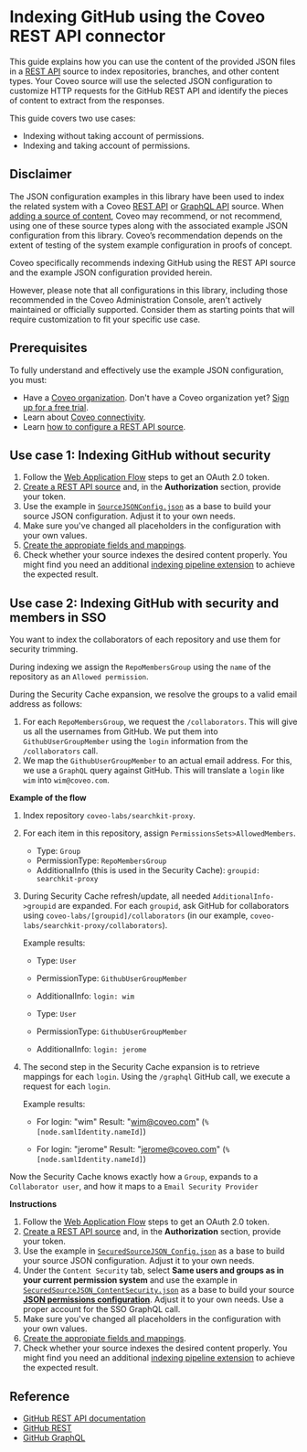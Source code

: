 # Indexing GitHub using the Coveo REST API connector
This guide explains how you can use the content of the provided JSON files in a [REST API](https://docs.coveo.com/en/1896/) source to index repositories, branches, and other content types. Your Coveo source will use the selected JSON configuration to customize HTTP requests for the GitHub REST API and identify the pieces of content to extract from the responses.

This guide covers two use cases:
- Indexing without taking account of permissions.
- Indexing and taking account of permissions.

## Disclaimer
The JSON configuration examples in this library have been used to index the related system with a Coveo [REST API](https://docs.coveo.com/en/1896/) or [GraphQL API](https://docs.coveo.com/en/n6gh2329/) source. When [adding a source of content](https://docs.coveo.com/en/3390/index-content/add-or-edit-a-source#add-a-source), Coveo may recommend, or not recommend, using one of these source types along with the associated example JSON configuration from this library. Coveo’s recommendation depends on the extent of testing of the system example configuration in proofs of concept.

Coveo specifically recommends indexing GitHub using the REST API source and the example JSON configuration provided herein.

However, please note that all configurations in this library, including those recommended in the Coveo Administration Console, aren't actively maintained or officially supported. Consider them as starting points that will require customization to fit your specific use case.

## Prerequisites
To fully understand and effectively use the example JSON configuration, you must:
- Have a [Coveo organization](https://docs.coveo.com/en/185). Don't have a Coveo organization yet? [Sign up for a free trial](https://www.coveo.com/en/free-trial?utm_marketing_tactic=connectivity_library).
- Learn about [Coveo connectivity](https://docs.coveo.com/en/1702).
- Learn [how to configure a REST API source](https://docs.coveo.com/en/1896/).

## Use case 1: Indexing GitHub without security

1. Follow the [Web Application Flow](https://developer.github.com/apps/building-oauth-apps/authorizing-oauth-apps/#web-application-flow) steps to get an OAuth 2.0 token.
2. [Create a REST API source](https://docs.coveo.com/en/1896/) and, in the **Authorization** section, provide your token.
3. Use the example in [`SourceJSONConfig.json`](SourceJSONConfig.json) as a base to build your source JSON configuration. Adjust it to your own needs.
4. Make sure you've changed all placeholders in the configuration with your own values.
5. [Create the appropiate fields and mappings](https://docs.coveo.com/en/1896/#completion).
6. Check whether your source indexes the desired content properly. You might find you need an additional [indexing pipeline extension](https://docs.coveo.com/en/1645/) to achieve the expected result.

## Use case 2: Indexing GitHub with security and members in SSO

You want to index the collaborators of each repository and use them for security trimming.

During indexing we assign the `RepoMembersGroup` using the `name` of the repository as an `Allowed permission`.

During the Security Cache expansion, we resolve the groups to a valid email address as follows:

1. For each `RepoMembersGroup`, we request the `/collaborators`. This will give us all the usernames from GitHub. We put them into `GithubUserGroupMember` using the `login` information from the `/collaborators` call.
2. We map the `GithubUserGroupMember` to an actual email address. For this, we use a `GraphQL` query against GitHub. This will translate a `login` like `wim` into `wim@coveo.com`.

**Example of the flow**

1. Index repository `coveo-labs/searchkit-proxy`.
2. For each item in this repository, assign `PermissionsSets>AllowedMembers`.

   - Type: `Group`
   - PermissionType: `RepoMembersGroup`
   - AdditionalInfo (this is used in the Security Cache): `groupid: searchkit-proxy`

3. During Security Cache refresh/update, all needed `AdditionalInfo->groupid` are expanded. For each `groupid`, ask GitHub for collaborators using `coveo-labs/[groupid]/collaborators` (in our example, `coveo-labs/searchkit-proxy/collaborators`).

   Example results:

   - Type: `User`
   - PermissionType: `GithubUserGroupMember`
   - AdditionalInfo: `login: wim`

   - Type: `User`
   - PermissionType: `GithubUserGroupMember`
   - AdditionalInfo: `login: jerome`

4. The second step in the Security Cache expansion is to retrieve mappings for each `login`. Using the `/graphql` GitHub call, we execute a request for each `login`.

   Example results:

   - For login: "wim"
     Result: "wim@coveo.com" (`%[node.samlIdentity.nameId]`)

   - For login: "jerome"
     Result: "jerome@coveo.com" (`%[node.samlIdentity.nameId]`)

Now the Security Cache knows exactly how a `Group`, expands to a `Collaborator user`, and how it maps to a `Email Security Provider`

**Instructions**

1. Follow the [Web Application Flow](https://developer.github.com/apps/building-oauth-apps/authorizing-oauth-apps/#web-application-flow) steps to get an OAuth 2.0 token.
2. [Create a REST API source](https://docs.coveo.com/en/1896/) and, in the **Authorization** section, provide your token.
3. Use the example in [`SecuredSourceJSON_Config.json`](./SecuredSourceJSON_Config.json) as a base to build your source JSON configuration. Adjust it to your own needs.
4. Under the `Content Security` tab, select **Same users and groups as in your current permission system** and use the example in [`SecuredSourceJSON_ContentSecurity.json`](./SecuredSourceJSON_ContentSecurity.json) as a base to build your source [**JSON permissions configuration**](https://docs.coveo.com/en/3303/). Adjust it to your own needs. Use a proper account for the SSO GraphQL call.
5. Make sure you've changed all placeholders in the configuration with your own values.
6. [Create the appropiate fields and mappings](https://docs.coveo.com/en/1896/#completion).
7. Check whether your source indexes the desired content properly. You might find you need an additional [indexing pipeline extension](https://docs.coveo.com/en/1645/) to achieve the expected result.

## Reference

* [GitHub REST API documentation](https://docs.github.com/en/rest)
* [GitHub REST](https://docs.github.com/en/rest)
* [GitHub GraphQL](https://docs.github.com/en/graphql)
